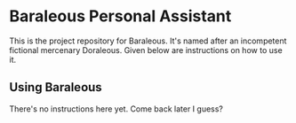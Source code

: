 # Baraleous Personal Assistant

This is the project repository for Baraleous. It's named after an incompetent fictional mercenary Doraleous. Given below are instructions on how to use it.

## Using Baraleous

There's no instructions here yet. Come back later I guess? 